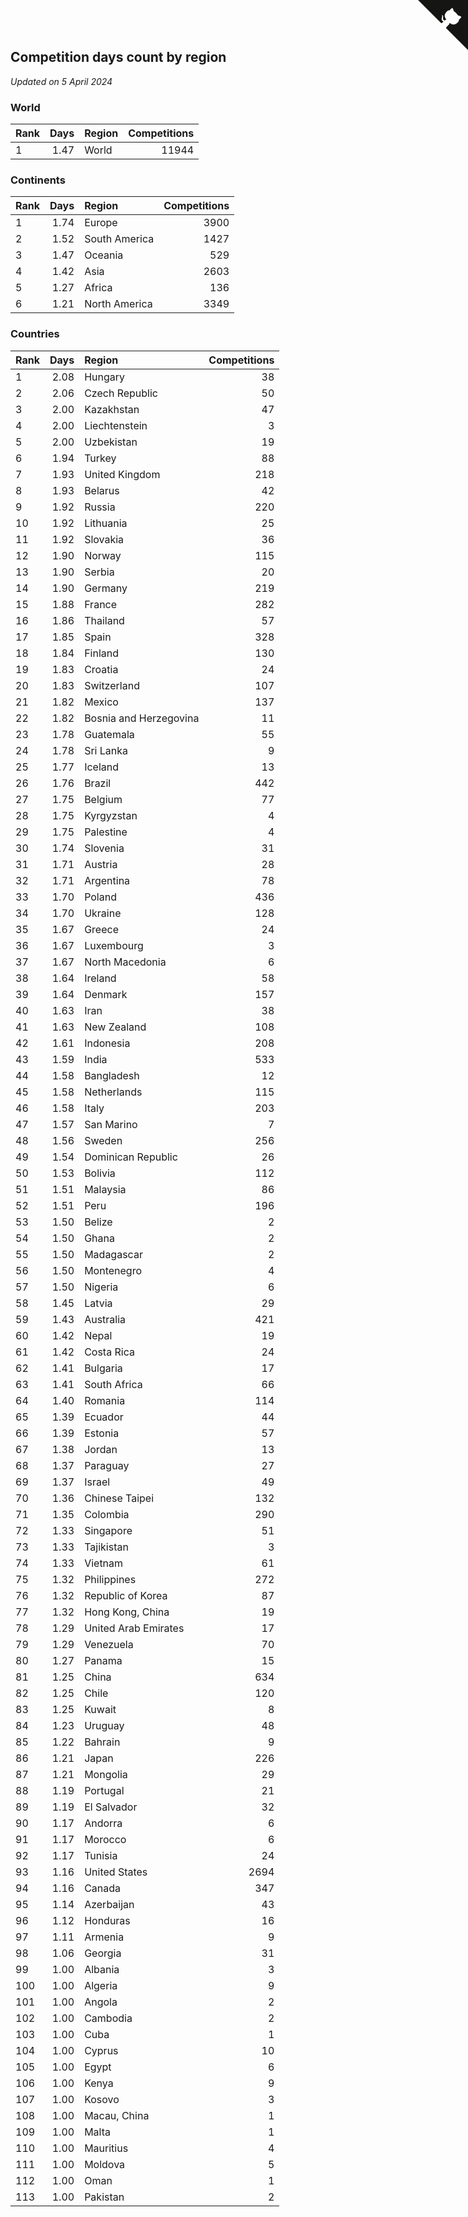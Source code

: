 ## Competition days count by region

*Updated on  5 April 2024*


### World

| Rank | Days | Region | Competitions |
| :--- | ---: | :--- | ---: |
| 1 | 1.47 | World | 11944 |

### Continents

| Rank | Days | Region | Competitions |
| :--- | ---: | :--- | ---: |
| 1 | 1.74 | Europe | 3900 |
| 2 | 1.52 | South America | 1427 |
| 3 | 1.47 | Oceania | 529 |
| 4 | 1.42 | Asia | 2603 |
| 5 | 1.27 | Africa | 136 |
| 6 | 1.21 | North America | 3349 |

### Countries

| Rank | Days | Region | Competitions |
| :--- | ---: | :--- | ---: |
| 1 | 2.08 | Hungary | 38 |
| 2 | 2.06 | Czech Republic | 50 |
| 3 | 2.00 | Kazakhstan | 47 |
| 4 | 2.00 | Liechtenstein | 3 |
| 5 | 2.00 | Uzbekistan | 19 |
| 6 | 1.94 | Turkey | 88 |
| 7 | 1.93 | United Kingdom | 218 |
| 8 | 1.93 | Belarus | 42 |
| 9 | 1.92 | Russia | 220 |
| 10 | 1.92 | Lithuania | 25 |
| 11 | 1.92 | Slovakia | 36 |
| 12 | 1.90 | Norway | 115 |
| 13 | 1.90 | Serbia | 20 |
| 14 | 1.90 | Germany | 219 |
| 15 | 1.88 | France | 282 |
| 16 | 1.86 | Thailand | 57 |
| 17 | 1.85 | Spain | 328 |
| 18 | 1.84 | Finland | 130 |
| 19 | 1.83 | Croatia | 24 |
| 20 | 1.83 | Switzerland | 107 |
| 21 | 1.82 | Mexico | 137 |
| 22 | 1.82 | Bosnia and Herzegovina | 11 |
| 23 | 1.78 | Guatemala | 55 |
| 24 | 1.78 | Sri Lanka | 9 |
| 25 | 1.77 | Iceland | 13 |
| 26 | 1.76 | Brazil | 442 |
| 27 | 1.75 | Belgium | 77 |
| 28 | 1.75 | Kyrgyzstan | 4 |
| 29 | 1.75 | Palestine | 4 |
| 30 | 1.74 | Slovenia | 31 |
| 31 | 1.71 | Austria | 28 |
| 32 | 1.71 | Argentina | 78 |
| 33 | 1.70 | Poland | 436 |
| 34 | 1.70 | Ukraine | 128 |
| 35 | 1.67 | Greece | 24 |
| 36 | 1.67 | Luxembourg | 3 |
| 37 | 1.67 | North Macedonia | 6 |
| 38 | 1.64 | Ireland | 58 |
| 39 | 1.64 | Denmark | 157 |
| 40 | 1.63 | Iran | 38 |
| 41 | 1.63 | New Zealand | 108 |
| 42 | 1.61 | Indonesia | 208 |
| 43 | 1.59 | India | 533 |
| 44 | 1.58 | Bangladesh | 12 |
| 45 | 1.58 | Netherlands | 115 |
| 46 | 1.58 | Italy | 203 |
| 47 | 1.57 | San Marino | 7 |
| 48 | 1.56 | Sweden | 256 |
| 49 | 1.54 | Dominican Republic | 26 |
| 50 | 1.53 | Bolivia | 112 |
| 51 | 1.51 | Malaysia | 86 |
| 52 | 1.51 | Peru | 196 |
| 53 | 1.50 | Belize | 2 |
| 54 | 1.50 | Ghana | 2 |
| 55 | 1.50 | Madagascar | 2 |
| 56 | 1.50 | Montenegro | 4 |
| 57 | 1.50 | Nigeria | 6 |
| 58 | 1.45 | Latvia | 29 |
| 59 | 1.43 | Australia | 421 |
| 60 | 1.42 | Nepal | 19 |
| 61 | 1.42 | Costa Rica | 24 |
| 62 | 1.41 | Bulgaria | 17 |
| 63 | 1.41 | South Africa | 66 |
| 64 | 1.40 | Romania | 114 |
| 65 | 1.39 | Ecuador | 44 |
| 66 | 1.39 | Estonia | 57 |
| 67 | 1.38 | Jordan | 13 |
| 68 | 1.37 | Paraguay | 27 |
| 69 | 1.37 | Israel | 49 |
| 70 | 1.36 | Chinese Taipei | 132 |
| 71 | 1.35 | Colombia | 290 |
| 72 | 1.33 | Singapore | 51 |
| 73 | 1.33 | Tajikistan | 3 |
| 74 | 1.33 | Vietnam | 61 |
| 75 | 1.32 | Philippines | 272 |
| 76 | 1.32 | Republic of Korea | 87 |
| 77 | 1.32 | Hong Kong, China | 19 |
| 78 | 1.29 | United Arab Emirates | 17 |
| 79 | 1.29 | Venezuela | 70 |
| 80 | 1.27 | Panama | 15 |
| 81 | 1.25 | China | 634 |
| 82 | 1.25 | Chile | 120 |
| 83 | 1.25 | Kuwait | 8 |
| 84 | 1.23 | Uruguay | 48 |
| 85 | 1.22 | Bahrain | 9 |
| 86 | 1.21 | Japan | 226 |
| 87 | 1.21 | Mongolia | 29 |
| 88 | 1.19 | Portugal | 21 |
| 89 | 1.19 | El Salvador | 32 |
| 90 | 1.17 | Andorra | 6 |
| 91 | 1.17 | Morocco | 6 |
| 92 | 1.17 | Tunisia | 24 |
| 93 | 1.16 | United States | 2694 |
| 94 | 1.16 | Canada | 347 |
| 95 | 1.14 | Azerbaijan | 43 |
| 96 | 1.12 | Honduras | 16 |
| 97 | 1.11 | Armenia | 9 |
| 98 | 1.06 | Georgia | 31 |
| 99 | 1.00 | Albania | 3 |
| 100 | 1.00 | Algeria | 9 |
| 101 | 1.00 | Angola | 2 |
| 102 | 1.00 | Cambodia | 2 |
| 103 | 1.00 | Cuba | 1 |
| 104 | 1.00 | Cyprus | 10 |
| 105 | 1.00 | Egypt | 6 |
| 106 | 1.00 | Kenya | 9 |
| 107 | 1.00 | Kosovo | 3 |
| 108 | 1.00 | Macau, China | 1 |
| 109 | 1.00 | Malta | 1 |
| 110 | 1.00 | Mauritius | 4 |
| 111 | 1.00 | Moldova | 5 |
| 112 | 1.00 | Oman | 1 |
| 113 | 1.00 | Pakistan | 2 |


<a href="https://github.com/JustinTimeCuber/wca_statistics" class="github-corner" aria-label="View source on Github"><svg width="80" height="80" viewBox="0 0 250 250" style="fill:#151513; color:#fff; position: absolute; top: 0; border: 0; right: 0;" aria-hidden="true"><path d="M0,0 L115,115 L130,115 L142,142 L250,250 L250,0 Z"></path><path d="M128.3,109.0 C113.8,99.7 119.0,89.6 119.0,89.6 C122.0,82.7 120.5,78.6 120.5,78.6 C119.2,72.0 123.4,76.3 123.4,76.3 C127.3,80.9 125.5,87.3 125.5,87.3 C122.9,97.6 130.6,101.9 134.4,103.2" fill="currentColor" style="transform-origin: 130px 106px;" class="octo-arm"></path><path d="M115.0,115.0 C114.9,115.1 118.7,116.5 119.8,115.4 L133.7,101.6 C136.9,99.2 139.9,98.4 142.2,98.6 C133.8,88.0 127.5,74.4 143.8,58.0 C148.5,53.4 154.0,51.2 159.7,51.0 C160.3,49.4 163.2,43.6 171.4,40.1 C171.4,40.1 176.1,42.5 178.8,56.2 C183.1,58.6 187.2,61.8 190.9,65.4 C194.5,69.0 197.7,73.2 200.1,77.6 C213.8,80.2 216.3,84.9 216.3,84.9 C212.7,93.1 206.9,96.0 205.4,96.6 C205.1,102.4 203.0,107.8 198.3,112.5 C181.9,128.9 168.3,122.5 157.7,114.1 C157.9,116.9 156.7,120.9 152.7,124.9 L141.0,136.5 C139.8,137.7 141.6,141.9 141.8,141.8 Z" fill="currentColor" class="octo-body"></path></svg></a><style>.github-corner:hover .octo-arm{animation:octocat-wave 560ms ease-in-out}@keyframes octocat-wave{0%,100%{transform:rotate(0)}20%,60%{transform:rotate(-25deg)}40%,80%{transform:rotate(10deg)}}@media (max-width:500px){.github-corner:hover .octo-arm{animation:none}.github-corner .octo-arm{animation:octocat-wave 560ms ease-in-out}}</style>
